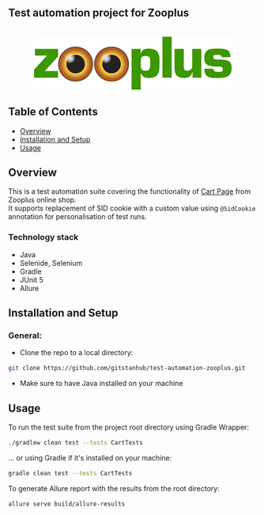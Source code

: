 ## Test automation project for Zooplus

<p align="center">
<br>
  <img src="media/zooplus_logo.png" alt="spotify-logo" width="400">
</p>

## Table of Contents
- [Overview](#overview)
- [Installation and Setup](#installation-and-setup)
- [Usage](#usage)

## Overview
This is a test automation suite covering the functionality of [Cart Page](https://www.zooplus.com/checkout/cart) from Zooplus online shop.  
It supports replacement of SID cookie with a custom value using `@SidCookie` annotation for personalisation of test runs.

### Technology stack
* Java
* Selenide, Selenium
* Gradle
* JUnit 5
* Allure

## Installation and Setup

### General:
* Clone the repo to a local directory: <br>
```zsh
git clone https://github.com/gitstanhub/test-automation-zooplus.git
```

* Make sure to have Java installed on your machine

## Usage
To run the test suite from the project root directory using Gradle Wrapper:
```zsh
./gradlew clean test --tests CartTests
```
... or using Gradle if it's installed on your machine:
```zsh
gradle clean test --tests CartTests
```

To generate Allure report with the results from the root directory:
```zsh
allure serve build/allure-results
```

